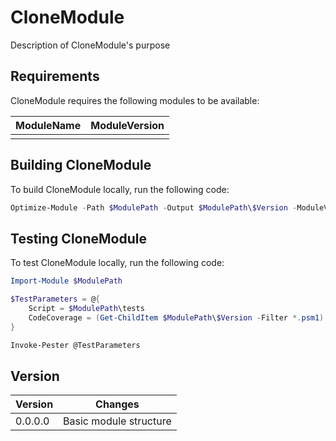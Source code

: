 ﻿# CloneModule

Description of CloneModule's purpose

## Requirements

CloneModule requires the following modules to be available:

| ModuleName | ModuleVersion |
| ---------- | ------------- |
|            |               |

## Building CloneModule

To build CloneModule locally, run the following code:

```PowerShell
Optimize-Module -Path $ModulePath -Output $ModulePath\$Version -ModuleVersion $Version
```

## Testing CloneModule

To test CloneModule locally, run the following code:

```PowerShell
Import-Module $ModulePath

$TestParameters = @{
    Script = $ModulePath\tests
    CodeCoverage = (Get-ChildItem $ModulePath\$Version -Filter *.psm1).FullName
}

Invoke-Pester @TestParameters
```

## Version

| Version | Changes                |
| ------- | ---------------------- |
| 0.0.0.0 | Basic module structure |